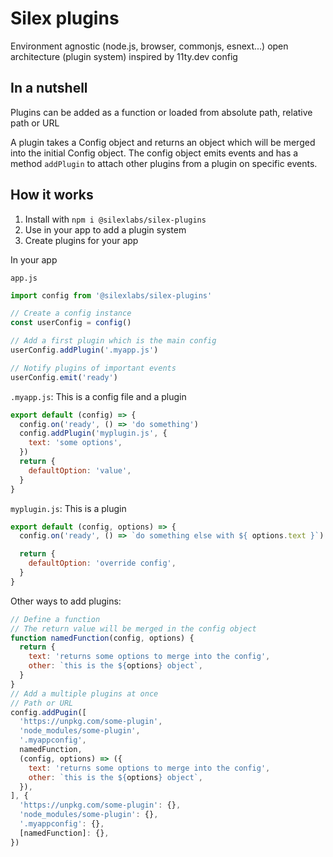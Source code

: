 # Silex plugins

Environment agnostic (node.js, browser, commonjs, esnext...) open architecture (plugin system) inspired by 11ty.dev config

## In a nutshell

Plugins can be added as a function or loaded from absolute path, relative path or URL

A plugin takes a Config object and returns an object which will be merged into the initial Config object. The config object emits events and has a method `addPlugin` to attach other plugins from a plugin on specific events.

## How it works

1. Install with `npm i @silexlabs/silex-plugins`
1. Use in your app to add a plugin system
1. Create plugins for your app

In your app

`app.js`
```js
import config from '@silexlabs/silex-plugins'

// Create a config instance
const userConfig = config()

// Add a first plugin which is the main config
userConfig.addPlugin('.myapp.js')

// Notify plugins of important events
userConfig.emit('ready')
```

`.myapp.js`: This is a config file and a plugin
```js
export default (config) => {
  config.on('ready', () => 'do something')
  config.addPlugin('myplugin.js', {
    text: 'some options',
  })
  return {
    defaultOption: 'value',
  }
}
```
`myplugin.js`: This is a plugin
```js
export default (config, options) => {
  config.on('ready', () => `do something else with ${ options.text }`)

  return {
    defaultOption: 'override config',
  }
}
```

Other ways to add plugins:

```js
// Define a function
// The return value will be merged in the config object
function namedFunction(config, options) {
  return {
    text: 'returns some options to merge into the config',
    other: `this is the ${options} object`,
  }
}
// Add a multiple plugins at once
// Path or URL
config.addPugin([
  'https://unpkg.com/some-plugin',
  'node_modules/some-plugin',
  '.myappconfig',
  namedFunction,
  (config, options) => ({
    text: 'returns some options to merge into the config',
    other: `this is the ${options} object`,
  }),
], {
  'https://unpkg.com/some-plugin': {},
  'node_modules/some-plugin': {},
  '.myappconfig': {},
  [namedFunction]: {},
})

```
